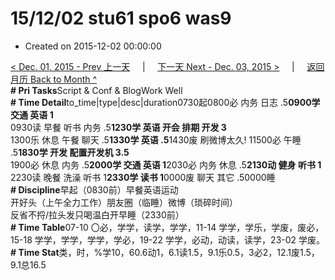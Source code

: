 # 15/12/02 stu61 spo6 was9

* Created on 2015-12-02 00:00:00

[&lt; Dec. 01, 2015 - Prev 上一天](d01.md)     \|     [下一天 Next - Dec. 03, 2015 &gt;](d03.md)     \|     [返回月历 Back to Month ^](index.md)   
**\# Pri Tasks**Script & Conf & BlogWork Well  
**\# Time Detail**to\_time\|type\|desc\|duration0730起0800必 内务 日志 .5**0900学 交通 英语 1**  
0930读 早餐 听书 内务 .5**1230学 英语 开会 排期 开发 3**  
1300乐 休息 午餐 聊天 .5**1330学 英语 .5**1430废 刷微博太久! 11500必 午睡 .5**1830学 开发 配置开发机 3.5**  
1900必 休息 内务 .5**2000学 交通 英语 1**2030必 内务 休息 .5**2130动 健身 听书 1**  
2230读 晚餐 洗澡 听书 1**2330学 读书 1**0000废 聊天 其它 .50000睡  
**\# Discipline**早起（0830前）早餐英语运动  
开好头（上午全力工作）朋友圈（临睡）微博（琐碎时间）  
反省不捋/拉头发只喝温白开早睡（2330前）  
**\# Time Table**07-10 〇必，学学，读学，学学，11-14 学学，学乐，学废，废必，15-18 学学，学学，学学，学必，19-22 学学，必动，动读，读学，23-02 学废。  
**\# Time Stat**类，时，%学10，60.6动1，6.1读1.5，9.1乐0.5，3必2，12.1废1.5，9.1总16.5

